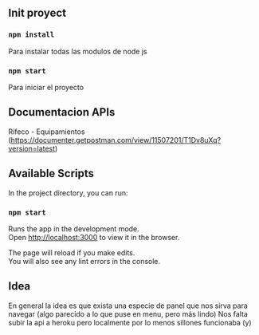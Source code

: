 

## Init proyect
### `npm install`
Para instalar todas las modulos de node js

### `npm start`
Para iniciar el proyecto

## Documentacion APIs
Rifeco - Equipamientos (https://documenter.getpostman.com/view/11507201/T1Dv8uXq?version=latest)


## Available Scripts

In the project directory, you can run:

### `npm start`

Runs the app in the development mode.<br />
Open [http://localhost:3000](http://localhost:3000) to view it in the browser.

The page will reload if you make edits.<br />
You will also see any lint errors in the console.

## Idea

En general la idea es que exista una especie de panel que nos sirva para navegar (algo parecido a lo que puse en menu, pero más lindo)
Nos falta subir la api a heroku pero localmente por lo menos sillones funcionaba (y)
